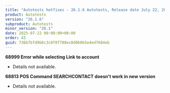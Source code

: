 ```yaml
---
title: "Autotests hotfixes - 26.1.6 Autotests, Release date July 22, 2025 - Hotfixes"
product: Autotests
version: "26.1.6"
subproduct: Autotests
minor_version: "26.1"
date: 2025-07-22 00:00:00+00:00
order: 43
guid: 736b7bfd9b6c3c0f0f788ec0d0b0b5e4ed7684eb
---
```


<strong>68999 Error while selecting Link to account</strong>
<ul><li>Details not available.</li></ul>
<strong>68813 POS Command SEARCHCONTACT doesn't work in new version</strong>
<ul><li>Details not available.</li></ul>
